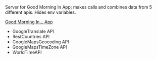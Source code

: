 Server for Good Morning In App; makes calls and combines data from 5 different apis. Hides env variables. 

[Good Morning In... App](https://devlewis.github.io/GoodMorningApp/)

- GoogleTranslate API 
- RestCountries API
- GoogleMapsGeocoding API 
- GoogleMapsTimeZone API
- WorldTimeAPI 
